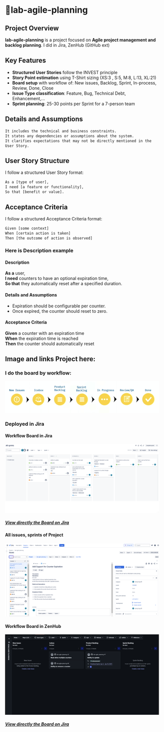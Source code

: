 # 🎯lab-agile-planning

## Project Overview  
**lab-agile-planning** is a project focused on **Agile project management and backlog planning**. I did in Jira, ZenHub (GitHub ext)

## Key Features  
- **Structured User Stories** follow the INVEST principle  
- **Story Point estimation** using T-Shirt sizing (XS:3 , S:5, M:8, L:13, XL:21)  
- **Board setup** with workflow of: New issues, Backlog, Sprint, In-process, Review, Done, Close 
- **Issue Type classification**: Feature, Bug, Technical Debt, Enhancement,...
- **Sprint planning**: 25-30 points per Sprint for a 7-person team

## Details and Assumptions
```
It includes the technical and business constraints.
It states any dependencies or assumptions about the system.
It clarifies expectations that may not be directly mentioned in the User Story.
```
## User Story Structure  
I follow a structured User Story format:

```gherkin
As a [type of user],  
I need [a feature or functionality],  
So that [benefit or value].
```

## Acceptance Criteria
I follow a structured Acceptance Criteria format:
 ```
 Given [some context]
 When [certain action is taken]
 Then [the outcome of action is observed]
 ```

### Here is Description example
#### Description
**As a** user,\
**I need** counters to have an optional expiration time,\
**So that** they automatically reset after a specified duration.
   
 #### Details and Assumptions
 * Expiration should be configurable per counter.
 * Once expired, the counter should reset to zero.
   
 #### Acceptance Criteria  
**Given** a counter with an expiration time  
**When** the expiration time is reached  
**Then** the counter should automatically reset  

## Image and links Project here:
### I do the board by workflow:
![s](figure/workflow.png)

### Deployed in Jira
#### Workflow Board in Jira
![s](figure/board_jira.png)
##### [View directly the Board on Jira](https://nguyendinhquang2004adc.atlassian.net/jira/software/projects/LAP/boards/3)

#### All issues, sprints of Project
![s](figure/issues_jira.png)

#### Workflow Board in ZenHub
![s](figure/board_zenhub.png)
##### [View directly the Board on Jira](https://github.com/ndq-wpz/lab-agile-planning/issues#workspaces/ndq-67cab8d47be48a001c1ba418/board?repos=944383661)






